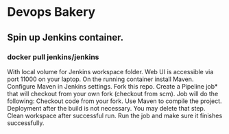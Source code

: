 # Devops Bakery
## Spin up Jenkins container.
### docker pull jenkins/jenkins

With local volume for Jenkins workspace folder.
Web UI is accessible via port 11000 on your laptop.
On the running container install Maven.
Configure Maven in Jenkins settings.
Fork this repo.
Create a Pipeline job* that will checkout from your own fork (checkout from scm).
Job will do the following:
Checkout code from your fork.
Use Maven to compile the project.
Deployment after the build is not necessary. You may delete that step.
Clean workspace after successful run.
Run the job and make sure it finishes successfully.
